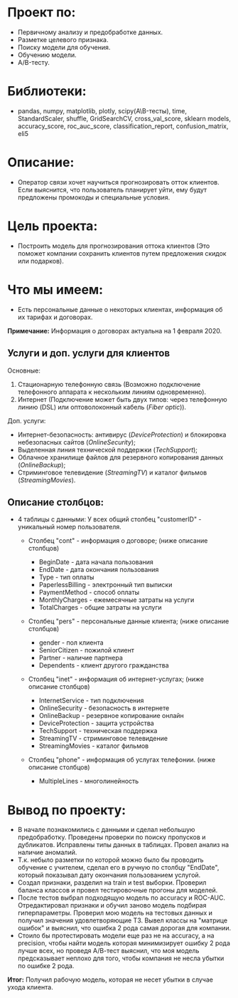 # Проект по:

- Первичному анализу и предобработке данных.
- Разметке целевого признака.
- Поиску модели для обучения.
- Обучению модели.
- A/B-тесту.

# Библиотеки:

- pandas, numpy, matplotlib, plotly, scipy(A\B-тесты), time, StandardScaler, shuffle, GridSearchCV, cross_val_score, sklearn models, accuracy_score, roc_auc_score, classification_report, confusion_matrix, eli5 

# Описание:

- Оператор связи хочет научиться прогнозировать отток клиентов. Если выяснится, что пользователь планирует уйти, ему будут предложены промокоды и специальные условия. 

# Цель проекта:

- Построить модель для прогнозирования оттока клиентов (Это поможет компании сохранить клиентов путем предложения скидок или подарков).

# Что мы имеем:

- Есть персональные данные о некоторых клиентах, информация об их тарифах и договорах.

**Примечание:** Информация о договорах актуальна на 1 февраля 2020.

## Услуги и доп. услуги для клиентов

Основные: 

1. Стационарную телефонную связь (Возможно подключение телефонного аппарата к нескольким линиям одновременно).
2. Интернет (Подключение может быть двух типов: через телефонную линию (DSL) или оптоволоконный кабель (*Fiber optic*)).

Доп. услуги:

- Интернет-безопасность: антивирус (*DeviceProtection*) и блокировка небезопасных сайтов (*OnlineSecurity*);
- Выделенная линия технической поддержки (*TechSupport*);
- Облачное хранилище файлов для резервного копирования данных (*OnlineBackup*);
- Стриминговое телевидение (*StreamingTV*) и каталог фильмов (*StreamingMovies*).

## Описание столбцов:
- 4 таблицы с данными: У всех общий столбец "customerID" - уникальный номер пользователя.  


    * Столбец "cont" - информация о договоре; (ниже описание столбцов)
        - BeginDate - дата начала пользования
        - EndDate - дата окончания пользования
        - Type - тип оплаты
        - PaperlessBilling - электронный тип выписки
        - PaymentMethod - способ оплаты  
        - MonthlyCharges - ежемесячные затраты на услуги
        - TotalCharges - общие затраты на услуги
        
    * Столбец "pers" - персональные данные клиента; (ниже описание столбцов)  
        - gender - пол клиента
        - SeniorCitizen - пожилой клиент
        - Partner - наличие партнера
        - Dependents - клиент другого гражданства
    
    * Столбец "inet" - информация об интернет-услугах; (ниже описание столбцов)  
        - InternetService - тип подключения
        - OnlineSecurity - безопасность в интернете
        - OnlineBackup - резервное копирование онлайн
        - DeviceProtection - защита устройства
        - TechSupport - техническая поддержка
        - StreamingTV - cтриминговое телевидение
        - StreamingMovies - каталог фильмов
    
    * Столбец "phone" - информация об услугах телефонии. (ниже описание столбцов)  
        - MultipleLines - многолинейность 

# Вывод по проекту:

- В начале познакомились с данными и сделал небольшую предобработку. Проведены проверки по поиску пропусков и дубликатов. Исправлены типы данных в таблицах. Провел анализ на наличие аномалий.
- Т.к. небыло разметки по которой можно было бы проводить обучение с учителем, сделал его в ручную по столбцу "EndDate", который показывал дату окончания пользованием услугой.
- Создал признаки, разделил на train и test выборки. Проверил баланса классов и провел тестировочные прогоны для моделей. 
- После тестов выбрал подходящую модель по accuracy и ROC-AUC. Отредактировал признаки и обучил заново модель подбирая гиперпараметры. Проверил мою модель на тестовых данных и получил значения удовлетворяющие ТЗ. Вывел классы на "матрице ошибок" и выяснил, что ошибка 2 рода самая дорогая для компании.
- Стоило бы протестировать модели еще раз не на accuracy, а на precision, чтобы найти модель которая минимизирует ошибку 2 рода лучше всех, но проведя А/В-тест выяснил, что моя модель предсказывает неплохо для того, чтобы компания не несла убытки по ошибке 2 рода.

**Итог:** Получил рабочую модель, которая не несет убытки в случае ухода клиента. 